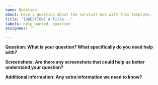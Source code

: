 ```yaml
---
name: Question
about: Have a question about the service? Ask with this template.
title: "[QUESTION] A Title..."
labels: help wanted, question
assignees: ''

---
```


**Question: What is your question? What specifically do you need help with?**


**Screenshots: Are there any screenshots that could help us better understand your question?**


**Additional information: Any extra information we need to know?**
